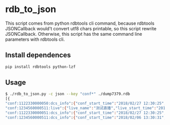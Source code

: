 # rdb_to_json
This script comes from python rdbtools cli command, because rdbtools JSONCallback 
would't convert utf8 chars printable, so this script rewrite JSONCallback.
Otherwise, this script has the same command line parameters with rdbtools cli.

## Install dependences
``` bash
pip install rdbtools python-lzf
```

## Usage
``` bash
$ ./rdb_to_json.py -c json --key "conf*" ./dump7379.rdb 
[{
"conf:1122330000050:dcs_info":{"conf_start_time":"2018/02/27 12:30:25","dcs_start_time":"2018/02/27 12:30:25","dcs_mode_start_time":"2018/02/27 12:30:25","dcs_mode":"free"},
"conf:1234560000511:live":{"live_name":"测试直播","live_start_time":"2018-2-9 12:30:20","max_user_time":"2018/02/09 13:30:20","max_user_count":"100","star":"4.5"},
"conf:1122330000051:dcs_info":{"conf_start_time":"2018/02/27 12:30:25","dcs_start_time":"2018/02/27 12:30:25","dcs_mode_start_time":"2018/02/27 12:30:25","dcs_mode":"free"},
"conf:1234560000511:dcs_info":{"conf_start_time":"2018/02/06 13:30:31","dcs_start_time":"2018/02/06 13:30:31","dcs_mode":"free","dcs_mode_start_time":"2018/02/06 13:30:31"}}]
```
